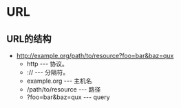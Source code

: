 # URL

## URL的结构
 * http://example.org/path/to/resource?foo=bar&baz=qux
   * http --- 协议。
   * :// --- 分隔符。
   * example.org --- 主机名
   * /path/to/resource --- 路径
   * ?foo=bar&baz=qux --- query 